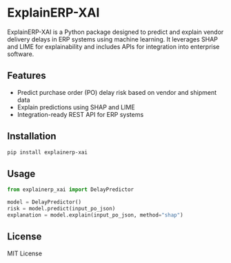 
# ExplainERP-XAI

ExplainERP-XAI is a Python package designed to predict and explain vendor delivery delays in ERP systems using machine learning. It leverages SHAP and LIME for explainability and includes APIs for integration into enterprise software.

## Features
- Predict purchase order (PO) delay risk based on vendor and shipment data
- Explain predictions using SHAP and LIME
- Integration-ready REST API for ERP systems

## Installation
```bash
pip install explainerp-xai
```

## Usage
```python
from explainerp_xai import DelayPredictor

model = DelayPredictor()
risk = model.predict(input_po_json)
explanation = model.explain(input_po_json, method="shap")
```

## License
MIT License
